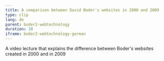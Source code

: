 ```yaml
---
title: A comparison between David Boder's websites in 2000 and 2009 
type: clip
lang: de
parent: boder2-webtechnology
duration: 10
iframe: boder2-webtechnology-german
---
```

A video lecture that explains the difference between Boder's websites created in 2000 and in 2009


<!-- more -->
